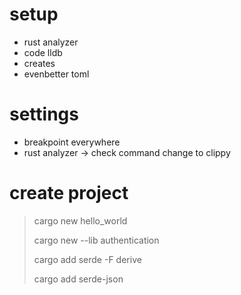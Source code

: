 # setup

+ rust analyzer
+ code lldb
+ creates
+ evenbetter toml

# settings

+ breakpoint everywhere
+ rust analyzer -> check command change to clippy

# create project

> cargo new hello_world
> 
> cargo new --lib authentication
> 
> cargo add serde -F derive
> 
> cargo add serde-json
